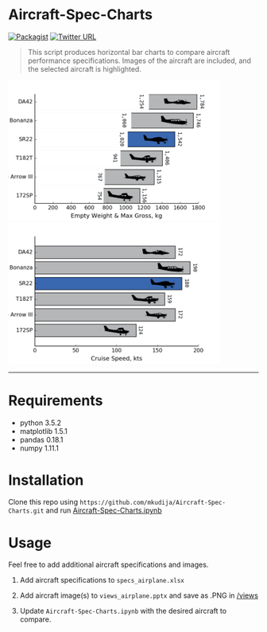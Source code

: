 
# Aircraft-Spec-Charts
[![Packagist](https://img.shields.io/packagist/l/doctrine/orm.svg?maxAge=2592000)](https://github.com/mkudija/Aircraft-Spec-Charts/blob/master/LICENSE)
[![Twitter URL](https://img.shields.io/twitter/url/http/shields.io.svg?style=social&maxAge=2592000)](https://twitter.com/mkudija)

> This script produces horizontal bar charts to compare aircraft performance specifications. Images of the aircraft are included, and the selected aircraft is highlighted.



<img src="https://github.com/mkudija/Aircraft-Spec-Charts/blob/master/charts/SR22-Max%20Gross%2C%20kg.png" width="425"/> <img src="https://github.com/mkudija/Aircraft-Spec-Charts/blob/master/charts/SR22-Cruise%20Speed%2C%20kts.png" width="425"/> 



<hr> 

# Requirements

* python 3.5.2
* matplotlib 1.5.1
* pandas 0.18.1
* numpy 1.11.1


# Installation
Clone this repo using `https://github.com/mkudija/Aircraft-Spec-Charts.git` and run [Aircraft-Spec-Charts.ipynb](https://github.com/mkudija/Aircraft-Spec-Charts/blob/master/Aircraft-Spec-Charts.ipynb)

# Usage
Feel free to add additional aircraft specifications and images.

1. Add aircraft specifications to `specs_airplane.xlsx`

2. Add aircraft image(s) to `views_airplane.pptx` and save as .PNG in [/views](https://github.com/mkudija/Aircraft-Spec-Charts/tree/master/views)

3. Update `Aircraft-Spec-Charts.ipynb` with the desired aircraft to compare.
